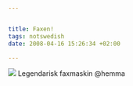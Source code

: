 ```yaml
--- 


title: Faxen! 
tags: notswedish
date: 2008-04-16 15:26:34 +02:00 

---
```


[![](http://farm4.static.flickr.com/3160/2416914167_f1c0bf65d3.jpg?v=0)](http://pirazine.blogspot.com/2005/06/faxet-frn-tpb-till-websheriff-till.html) Legendarisk faxmaskin @hemma 
